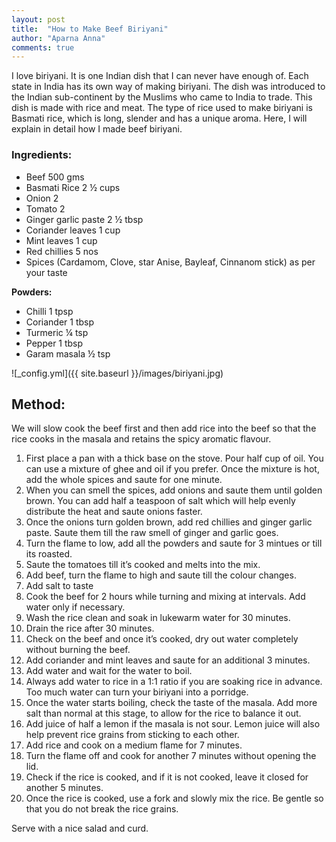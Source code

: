 ```yaml
---
layout: post
title:  "How to Make Beef Biriyani"
author: "Aparna Anna"
comments: true
---
```


I love biriyani. It is one Indian dish that I can never have enough of. Each state in India has its own way of making biriyani. The dish was introduced to the Indian sub-continent by the Muslims who came to India to trade. This dish is made with rice and meat. The type of rice used to make biriyani is Basmati rice, which is long, slender and has a unique aroma. 
Here, I will explain in detail how I made beef biriyani. 

### Ingredients: 
    
* Beef 500 gms
* Basmati Rice 2 ½ cups
* Onion 2
* Tomato 2
* Ginger garlic paste 2 ½ tbsp
* Coriander leaves 1 cup
* Mint leaves 1 cup
* Red chillies 5 nos
* Spices (Cardamom, Clove, star Anise, Bayleaf, Cinnanom stick) as per your taste

**Powders:** 
* Chilli 1 tpsp
* Coriander 1 tbsp
* Turmeric ¼ tsp
* Pepper 1 tbsp
* Garam masala ½ tsp

![_config.yml]({{ site.baseurl }}/images/biriyani.jpg)

## Method: 

We will slow cook the beef first and then add rice into the beef so that the rice cooks in the masala and retains the spicy aromatic flavour. 

1. First place a pan with a thick base on the stove. Pour half cup of oil. You can use a mixture of ghee and oil if you prefer. Once the mixture is hot, add the whole spices and saute for one minute. 
2. When you can smell the spices, add onions and saute them until golden brown. You can add half a teaspoon of salt which will help evenly distribute the heat and saute onions faster. 
3. Once the onions turn golden brown, add red chillies and ginger garlic paste. Saute them till the raw smell of ginger and garlic goes. 
4. Turn the flame to low, add all the powders and saute for 3 mintues or till its roasted.
5. Saute the tomatoes till it’s cooked and melts into the mix.
6. Add beef, turn the flame to high and saute till the colour changes.
7. Add salt to taste
8. Cook the beef for 2 hours while turning and mixing at intervals. Add water only if necessary. 
9. Wash the rice clean and soak in lukewarm water for 30 minutes. 
10. Drain the rice after 30 minutes.
11. Check on the beef and once it’s cooked, dry out water completely without burning the beef. 
12. Add coriander and mint leaves and saute for an additional 3 minutes.
13. Add water and wait for the water to boil.
14. Always add water to rice in a 1:1 ratio if you are soaking rice in advance. Too much water can turn your biriyani into a porridge. 
15. Once the water starts boiling, check the taste of the masala. Add more salt than normal at this stage, to allow for the rice to balance it out.
16. Add juice of half a lemon if the masala is not sour. Lemon juice will also help prevent rice grains from sticking to each other. 
17. Add rice and cook on a medium flame for 7 minutes. 
18. Turn the flame off and cook for another 7 minutes without opening the lid.
19. Check if the rice is cooked, and if it is not cooked, leave it closed for another 5 minutes. 
20. Once the rice is cooked, use a fork and slowly mix the rice. Be gentle so that you do not break the rice grains. 

Serve with a nice salad and curd. 
